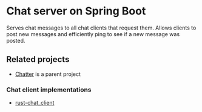 # Chat server on Spring Boot
Serves chat messages to all chat clients that request them. Allows clients to post new messages and efficiently ping to see if a new message was posted.

## Related projects
* [Chatter](https://github.com/Siiir/Chatter) is a parent project
### Chat client implementations
* [rust-chat_client](https://github.com/Siiir/rust-chat_client)
